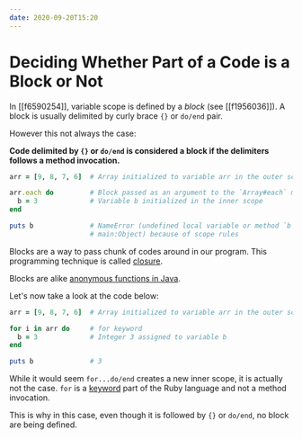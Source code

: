 ```yaml
---
date: 2020-09-20T15:20
---
```


# Deciding Whether Part of a Code is a Block or Not

In [[f6590254]], variable scope is defined by a _block_ (see [[f1956036]]).
A block is usually delimited by curly brace `{}` or `do/end` pair.

However this not always the case:

**Code delimited by `{}` or `do/end` is considered a block if the delimiters
follows a method invocation.**

```ruby
arr = [9, 8, 7, 6]  # Array initialized to variable arr in the outer scope

arr.each do         # Block passed as an argument to the `Array#each` method
  b = 3             # Variable b initialized in the inner scope
end

puts b              # NameError (undefined local variable or method `b' for
                    # main:Object) because of scope rules
```

Blocks are a way to pass chunk of codes around in our program. This programming
technique is called [closure](https://en.wikipedia.org/wiki/Closure_(computer_programming)).

Blocks are alike [anonymous functions in
Java](https://hashnode.com/post/anonymous-functions-in-java-explained-cj1opkbj8000sml53bsq6r6cj).

Let's now take a look at the code below:

```ruby
arr = [9, 8, 7, 6]  # Array initialized to variable arr in the outer scope

for i in arr do     # for keyword
  b = 3             # Integer 3 assigned to variable b
end

puts b              # 3
```

While it would seem `for...do/end` creates a new inner scope, it is actually
not the case. `for` is a
[keyword](https://docs.ruby-lang.org/en/2.7.0/doc/keywords_rdoc.html) part of
the Ruby language and not a method invocation.

This is why in this case, even though it is followed by `{}` or `do/end`, no
block are being defined.
